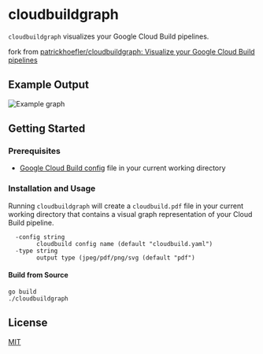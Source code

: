 # cloudbuildgraph

`cloudbuildgraph` visualizes your Google Cloud Build pipelines.

fork from [patrickhoefler/cloudbuildgraph: Visualize your Google Cloud Build pipelines](https://github.com/patrickhoefler/cloudbuildgraph)
## Example Output

![Example graph](example/cloudbuild.png)

## Getting Started

### Prerequisites

- [Google Cloud Build config](https://cloud.google.com/cloud-build/docs/build-config) file in your current working directory

### Installation and Usage

Running `cloudbuildgraph` will create a `cloudbuild.pdf` file in your current working directory that contains a visual graph representation of your Cloud Build pipeline.

```shell
  -config string
        cloudbuild config name (default "cloudbuild.yaml")
  -type string
        output type (jpeg/pdf/png/svg (default "pdf")
```
#### Build from Source

```shell
go build
./cloudbuildgraph
```

## License

[MIT](https://github.com/patrickhoefler/cloudbuildgraph/blob/main/LICENSE)
